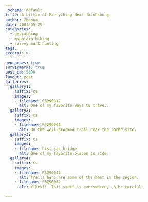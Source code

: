 ```yaml
---
_schema: default
title: A Little of Everything Near Jacobsburg
author: Zhanna
date: 2004-05-29
categories:
  - geocaching
  - mountain biking
  - survey mark hunting
tags:
excerpt: >- 
  
geocaches: true
surveymarks: true
post_id: 5590
layout: post    
galleries:
  gallery1:
    suffix: cs
    images:
    - filename: P5290012
      alt: One of my favorite ways to travel.
  gallery2:
    suffix: cs
    images:
    - filename: P5290061
      alt: On the well-groomed trail near the cache site.      
  gallery3:
    suffix: cs
    images:
    - filename: hist_jac_bridge
      alt: One of my favorite places to ride.
  gallery4:
    suffix: cs
    images:
    - filename: P5290041
      alt: Trails here are some of the best in the region.  
    - filename: P5290032
      alt: Yikes!!! This stuff is everywhere, so be careful.              
           
---
```

